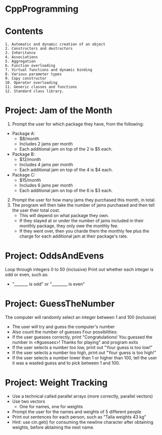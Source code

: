# CppProgramming 

# Contents

    1. Automatic and dynamic creation of an object
    2. Constructors and destructors
    3. Inheritance
    4. Associations
    5. Aggregation
    6. Function overloading
    7. Virtual functions and dynamic binding
    8. Various parameter types
    9. Copy constructor
    10. Operator overloading 
    11. Generic classes and functions
    12. Standard class library.

# Project: Jam of the Month
   1. Prompt the user for which package they have, from the following:
   * Package A:
        * $8/month
        * Includes 2 jams per month
        * Each additional jam on top of the 2 is $5 each.
   * Package B:
        * $12/month
        * Includes 4 jams per month
        * Each additional jam on top of the 4 is $4 each.
   * Package C: 
        * $15/month
        * Includes 6 jams per month
        * Each additional jam on top of the 6 is $3 each.
   2. Prompt the user for how many jams they purchased this month, in total.
   3. The program will then take the number of jams purchased and then tell the user their total cost.
       * This will depend on what package they own.
       * If they stayed at or under the number of jams included in their monthly package, they only owe the monthly fee.
       * If they went over, then you charde them the monthly fee plus the charge for each additional jam at their package's rate.
# Project: OddsAndEvens
   Loop through integers 0 to 50 (inclusive)
   Print out whether each integer is odd or even, such as:
   - "_______ is odd" or "________ is even"
# Project: GuessTheNumber
   The computer will randomly select an integer between 1 and 100 (inclusive)
   * The user will try and guess the computer's number
   * Also count the number of guesses
   Four possibilities:
   * If the user guesses correctly, print "Congratulations! You guessed the number in <#guesses>! Thanks for playing" and program exits
   * If the user selects a number too low, print out "Your guess is too low!"
   * If the user selects a number too high, print out "Your guess is too high!"
   * If the user selects a number lower than 1 or higher than 100, tell the user it was a wasted guess and to pick between 1 and 100.
# Project: Weight Tracking
   * Use a technical called parallel arrays (more correctly, parallel vectors)
   * Use two vectors
       * One for names, one for weights
   * Prompt the user for the names and weights of 5 different people
   * Print out sentences for each person, such as "Talia weights 43 kg"
   * Hint: use cin.get() for consuming the newline character after obtaining weights, before abtaining the next name.
